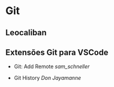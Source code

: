 # Git

## Leocaliban


## Extensões Git para VSCode

* Git: Add Remote *sam_schneller*

* Git History *Don Jayamanne*